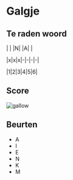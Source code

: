# Galgje

## Te raden woord

| | |N| |A| |

|x|x|x|-|-|-|-|

|1|2|3|4|5|6|

## Score
![gallow](./images/2.png)

## Beurten
* A 
* I
* E
* N
* K
* M
